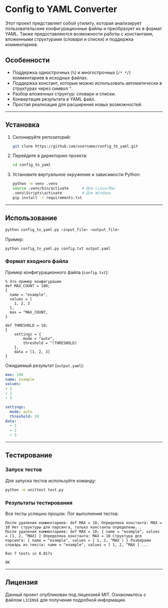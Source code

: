 # Config to YAML Converter

Этот проект представляет собой утилиту, которая анализирует пользовательские конфигурационные файлы и преобразует их в формат YAML. Также предоставляются возможности работы с константами, вложенными структурами (словари и списки) и поддержка комментариев.

## Особенности

- Поддержка однострочных (`%`) и многострочных (`/* */`) комментариев в исходных файлах.
- Поддержка констант, которые можно использовать автоматически в структурах через символ `^`.
- Разбор вложенных структур: словари и списки.
- Конвертация результата в YAML файл.
- Простая реализация для расширения новых возможностей.

---

## Установка

1. Склонируйте репозиторий:
   ```bash
   git clone https://github.com/username/config_to_yaml.git
   ```
2. Перейдите в директорию проекта:
   ```bash
   cd config_to_yaml
   ```
3. Установите виртуальное окружение и зависимости Python:
   ```bash
   python -m venv .venv
   source .venv/bin/activate      # Для Linux/Mac
   .venv\Scripts\activate         # Для Windows
   pip install -r requirements.txt
   ```

---

## Использование

```bash
python config_to_yaml.py <input_file> <output_file>
```

Пример:
```bash
python config_to_yaml.py config.txt output.yaml
```

### Формат входного файла

Пример конфигурационного файла (`config.txt`):
```plaintext
% Это пример конфигурации
def MAX_COUNT = 100;
{
  name = "example",
  values = [
    1, 2, 3
  ],
  max = ^MAX_COUNT,
}
```
```plaintext
def THRESHOLD = 10;
{
    settings = {
        mode = "auto",
        threshold = ^(THRESHOLD)
    },
    data = [1, 2, 3]
}
```

Ожидаемый результат (`output.yaml`):
```yaml
max: 100
name: example
values:
- 1
- 2
- 3
```

```yaml
settings:
  mode: auto
  threshold: 10
data:
  - 1
  - 2
  - 3
```

---

## Тестирование

### Запуск тестов

Для запуска тестов используйте команду:
```bash
python -m unittest test.py
```

### Результаты тестирования

Все тесты успешно прошли. Лог выполнения тестов:
```
После удаления комментариев: def MAX = 10; Определена константа: MAX = 10 Нет структуры для парсинга, только константы определены. .
После удаления комментариев: def MAX = 10; { name = "example", values = [1, 2, ^MAX] } Определена константа: MAX = 10 Структура для парсинга: { name = "example", values = [ 1, 2, ^MAX ] } Разбираем словарь из текста: name = "example", values = [ 1, 2, ^MAX ] ...

Ran 7 tests in 0.017s

OK
```

---

## Лицензия

Данный проект опубликован под лицензией MIT. Ознакомьтесь с файлом `LICENSE` для получения подробной информации.